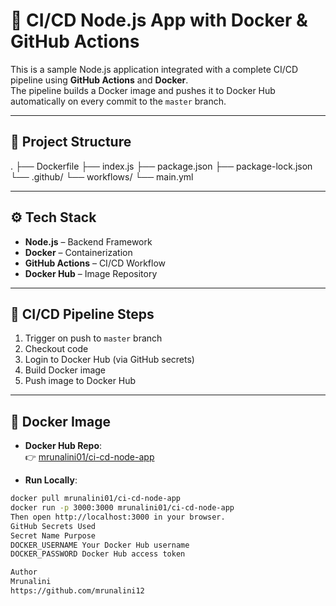  # 🚀 CI/CD Node.js App with Docker & GitHub Actions

This is a sample Node.js application integrated with a complete CI/CD pipeline using **GitHub Actions** and **Docker**.  
The pipeline builds a Docker image and pushes it to Docker Hub automatically on every commit to the `master` branch.

---

## 📁 Project Structure

. ├── Dockerfile ├── index.js ├── package.json ├── package-lock.json └── .github/ └── workflows/ └── main.yml


---

## ⚙️ Tech Stack

- **Node.js** – Backend Framework  
- **Docker** – Containerization  
- **GitHub Actions** – CI/CD Workflow  
- **Docker Hub** – Image Repository  

---

## 🔄 CI/CD Pipeline Steps

1. Trigger on push to `master` branch  
2. Checkout code  
3. Login to Docker Hub (via GitHub secrets)  
4. Build Docker image  
5. Push image to Docker Hub  

---

## 🐳 Docker Image

- **Docker Hub Repo**:  
  👉 [mrunalini01/ci-cd-node-app](https://hub.docker.com/r/mrunalini01/ci-cd-node-app)

- **Run Locally**:

```bash
docker pull mrunalini01/ci-cd-node-app
docker run -p 3000:3000 mrunalini01/ci-cd-node-app
Then open http://localhost:3000 in your browser.
GitHub Secrets Used
Secret Name	Purpose
DOCKER_USERNAME	Your Docker Hub username
DOCKER_PASSWORD	Docker Hub access token

Author
Mrunalini
https://github.com/mrunalini12


